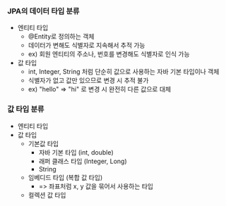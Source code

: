 ### JPA의 데이터 타입 분류

- 엔티티 타입
  - @Entity로 정의하는 객체
  - 데이터가 변해도 식별자로 지속해서 추적 가능
  - ex) 회원 엔티티의 주소나, 번호를 변경해도 식별자로 인식 가능
- 값 타입
  - int, Integer, String 처럼 단순히 값으로 사용하는 자바 기본 타입이나 객체
  - 식별자가 없고 값만 있으므로 변경 시 추적 불가
  - ex) "hello" => "hi" 로 변경 시 완전히 다른 값으로 대체

### 값 타입 분류

- 엔티티 타입
- 값 타입
  - 기본값 타입
    - 자바 기본 타입 (int, double)
    - 래퍼 클래스 타입 (Integer, Long)
    - String
  - 임베디드 타입 (복합 값 타입)
    - => 좌표처럼 x, y 값을 묶어서 사용하는 타입
  - 컬렉션 값 타입